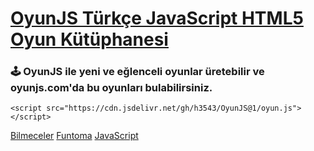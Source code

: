 # [OyunJS Türkçe JavaScript HTML5 Oyun Kütüphanesi](https://oyunjs.com/)
### 🕹️ OyunJS ile yeni ve eğlenceli oyunlar üretebilir ve oyunjs.com'da bu oyunları bulabilirsiniz.

```
<script src="https://cdn.jsdelivr.net/gh/h3543/OyunJS@1/oyun.js"></script>
```

[Bilmeceler](https://bilmece-bulmaca.com/)
[Funtoma](https://funtoma.com/)
[JavaScript](https://js.web.tr/)

